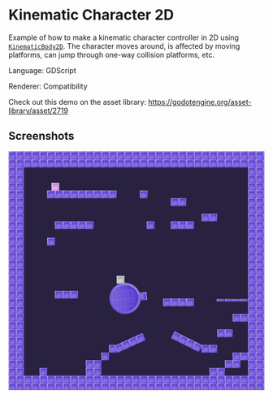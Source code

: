 # Kinematic Character 2D

Example of how to make a kinematic character controller in 2D using
[`KinematicBody2D`](https://docs.godotengine.org/en/latest/classes/class_kinematicbody2d.html).
The character moves around, is affected by moving platforms,
can jump through one-way collision platforms, etc.

Language: GDScript

Renderer: Compatibility

Check out this demo on the asset library: https://godotengine.org/asset-library/asset/2719

## Screenshots

![Screenshot](screenshots/kinematic.png)
